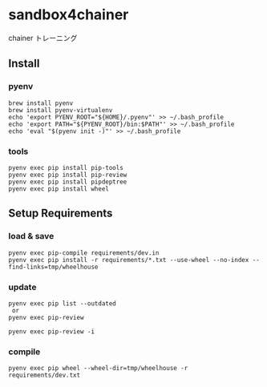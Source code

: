 # sandbox4chainer
chainer トレーニング

## Install
### pyenv
```
brew install pyenv
brew install pyenv-virtualenv
echo 'export PYENV_ROOT="${HOME}/.pyenv"' >> ~/.bash_profile
echo 'export PATH="${PYENV_ROOT}/bin:$PATH"' >> ~/.bash_profile
echo 'eval "$(pyenv init -)"' >> ~/.bash_profile
```

### tools
```
pyenv exec pip install pip-tools
pyenv exec pip install pip-review
pyenv exec pip install pipdeptree
pyenv exec pip install wheel
```

## Setup Requirements
### load & save
```
pyenv exec pip-compile requirements/dev.in
pyenv exec pip install -r requirements/*.txt --use-wheel --no-index --find-links=tmp/wheelhouse
```

### update
```
pyenv exec pip list --outdated
 or
pyenv exec pip-review

pyenv exec pip-review -i
```

### compile
```
pyenv exec pip wheel --wheel-dir=tmp/wheelhouse -r requirements/dev.txt
```
